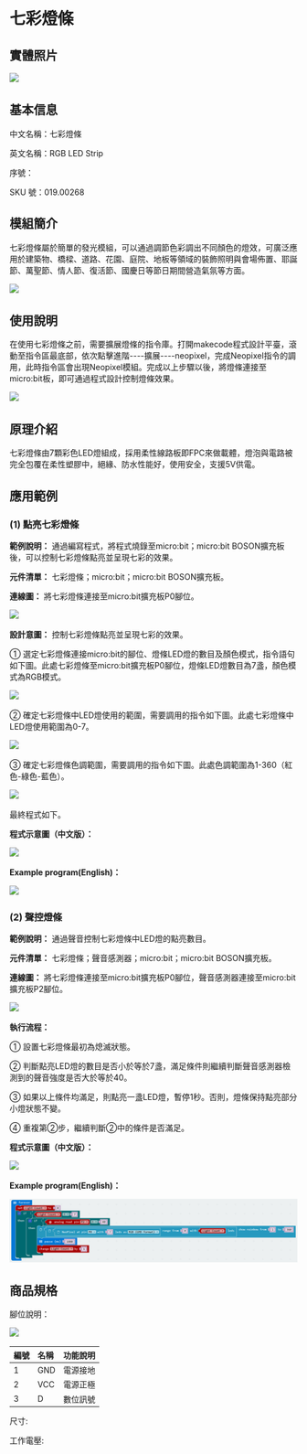 # 七彩燈條

## 實體照片

![](../.gitbook/assets/boson-qi-cai-deng-dai-shi-wu-tu.jpg)

## 基本信息

中文名稱：七彩燈條

英文名稱：RGB LED Strip

序號：

SKU 號：019.00268

## 模組簡介

七彩燈條屬於簡單的發光模組，可以通過調節色彩調出不同顏色的燈效，可廣泛應用於建築物、橋樑、道路、花園、庭院、地板等領域的裝飾照明與會場佈置、耶誕節、萬聖節、情人節、復活節、國慶日等節日期間營造氣氛等方面。

![](../.gitbook/assets/boson-qi-cai-deng-dai-shi-li.png)

## 使用說明

在使用七彩燈條之前，需要擴展燈條的指令庫。打開makecode程式設計平臺，滾動至指令區最底部，依次點擊進階----擴展----neopixel，完成Neopixel指令的調用，此時指令區會出現Neopixel模組。完成以上步驟以後，將燈條連接至micro:bit板，即可通過程式設計控制燈條效果。

![](../.gitbook/assets/boson-qi-cai-deng-dai-shi-yong-shuo-ming.png)

## 原理介紹

七彩燈條由7顆彩色LED燈組成，採用柔性線路板即FPC來做載體，燈泡與電路被完全包覆在柔性塑膠中，絕緣、防水性能好，使用安全，支援5V供電。

## 應用範例

### **\(1\) 點亮七彩燈條**

**範例說明：** 通過編寫程式，將程式燒錄至micro:bit；micro:bit BOSON擴充板後，可以控制七彩燈條點亮並呈現七彩的效果。

**元件清單：** 七彩燈條；micro:bit；micro:bit BOSON擴充板。

**連線圖：** 將七彩燈條連接至micro:bit擴充板P0腳位。

![](../.gitbook/assets/boson-qi-cai-deng-dai-dian-liang-qi-cai-deng-dai-lian-xian-tu.png)

**設計意圖：** 控制七彩燈條點亮並呈現七彩的效果。

① 選定七彩燈條連接micro:bit的腳位、燈條LED燈的數目及顏色模式，指令語句如下圖。此處七彩燈條至micro:bit擴充板P0腳位，燈條LED燈數目為7盞，顏色模式為RGB模式。

![](../.gitbook/assets/boson-qi-cai-deng-dai-dian-liang-qi-cai-deng-dai-she-ji-yi-tu-1.png)

② 確定七彩燈條中LED燈使用的範圍，需要調用的指令如下圖。此處七彩燈條中LED燈使用範圍為0-7。

![](../.gitbook/assets/boson-qi-cai-deng-dai-dian-liang-qi-cai-deng-dai-she-ji-yi-tu-2.png)

③ 確定七彩燈條色調範圍，需要調用的指令如下圖。此處色調範圍為1-360（紅色-綠色-藍色）。

![](../.gitbook/assets/boson-qi-cai-deng-dai-dian-liang-qi-cai-deng-dai-she-ji-yi-tu-3.png)

最終程式如下。

**程式示意圖（中文版）：**

![](../.gitbook/assets/boson-qi-cai-deng-dai-dian-liang-qi-cai-deng-dai-cheng-xu-shi-yi-tu-zhong-wen-ban.png)

**Example program(English)：**

![](../.gitbook/assets/boson-qi-cai-deng-dai-dian-liang-qi-cai-deng-dai-cheng-xu-shi-yi-tu-ying-wen-ban.png)

### **\(2\) 聲控燈條**

**範例說明：** 通過聲音控制七彩燈條中LED燈的點亮數目。

**元件清單：** 七彩燈條；聲音感測器；micro:bit；micro:bit BOSON擴充板。

**連線圖：** 將七彩燈條連接至micro:bit擴充板P0腳位，聲音感測器連接至micro:bit擴充板P2腳位。

![](../.gitbook/assets/boson-qi-cai-deng-dai-sheng-kong-deng-dai-lian-xian-tu.png)

**執行流程：**

① 設置七彩燈條最初為熄滅狀態。

② 判斷點亮LED燈的數目是否小於等於7盞，滿足條件則繼續判斷聲音感測器檢測到的聲音強度是否大於等於40。

③ 如果以上條件均滿足，則點亮一盞LED燈，暫停1秒。否則，燈條保持點亮部分小燈狀態不變。

④ 重複第②步，繼續判斷②中的條件是否滿足。

**程式示意圖（中文版）：**

![](../.gitbook/assets/boson-qi-cai-deng-dai-sheng-kong-deng-dai-cheng-xu-shi-yi-tu-zhong-wen-ban.png)

**Example program(English)：**

![](../.gitbook/assets/boson-qi-cai-deng-dai-sheng-kong-deng-dai-cheng-xu-shi-yi-tu-ying-wen-ban.png)

## 商品規格

腳位說明： 

![](../.gitbook/assets/boson-qi-cai-deng-dai-yin-jiao-shuo-ming.png)

| **編號** | **名稱** | **功能說明** |
| :--- | :--- | :--- |
| 1 | GND | 電源接地 |
| 2 | VCC | 電源正極 |
| 3 | D | 數位訊號 |

尺寸:

工作電壓:

